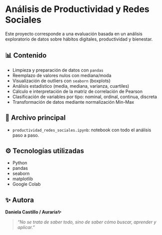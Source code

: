 # Análisis de Productividad y Redes Sociales

Este proyecto corresponde a una evaluación basada en un análisis exploratorio de datos sobre hábitos digitales, productividad y bienestar.

## 📊 Contenido

- Limpieza y preparación de datos con `pandas`
- Reemplazo de valores nulos con mediana/moda
- Visualización de outliers con `seaborn` (boxplots)
- Análisis estadístico (media, mediana, varianza, cuartiles)
- Cálculo e interpretación de la matriz de correlación de Pearson
- Clasificación de variables por tipo: nominal, ordinal, continua, discreta
- Transformación de datos mediante normalización Min-Max

## 📁 Archivo principal

- `productividad_redes_sociales.ipynb`: notebook con todo el análisis paso a paso.

## ⚙️ Tecnologías utilizadas

- Python
- pandas
- seaborn
- matplotlib
- Google Colab

## ✨ Autora

**Daniela Castillo / Auraria✨**  

> _“No se trata de saber todo, sino de saber cómo buscar, aprender y aplicar.”_

